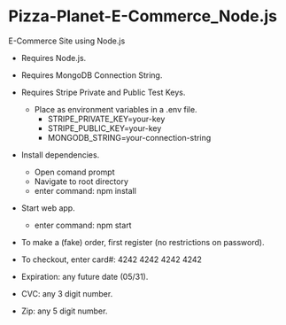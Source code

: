 # Pizza-Planet-E-Commerce_Node.js
E-Commerce Site using Node.js

* Requires Node.js.
* Requires MongoDB Connection String.
* Requires Stripe Private and Public Test Keys.
    * Place as environment variables in a .env file.
        * STRIPE_PRIVATE_KEY=your-key
        * STRIPE_PUBLIC_KEY=your-key
        * MONGODB_STRING=your-connection-string

* Install dependencies.
    * Open comand prompt
    * Navigate to root directory
    * enter command: npm install

* Start web app.
    * enter command: npm start

* To make a (fake) order, first register (no restrictions on password).
* To checkout, enter card#: 4242 4242 4242 4242 
* Expiration: any future date (05/31).
* CVC: any 3 digit number.
* Zip: any 5 digit number.
